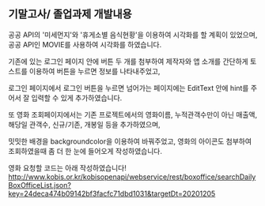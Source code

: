 ## 기말고사/ 졸업과제 개발내용 ##
공공 API의 '미세먼지'와 '휴게소별 음식현황'을 이용하여 시각화를 할 계획이 있었으며, 공공 API인 MOVIE를 사용하여 시각화를 하였습니다.

기존에 있는 로그인 페이지 안에 버튼 두 개를 첨부하여 제작자와 앱 소개를 간단하게 토스트를 이용하여 버튼을 누르면 정보를 나타내주었고,

로그인 페이지에서 로그인 버튼을 누르면 넘어가는 페이지에는 EditText 안에 hint를 주어서 잘 입력할 수 있게 추가하였습니다.

또 영화 조회페이지에서는 기존 프로젝트에서의 영화이름, 누적관객수만이 아닌 매출액, 해당일 관객수, 신규/기존, 개봉일 등을 추가하였으며, 

밋밋한 배경을 backgroundcolor을 이용하여 바꿔주었고, 영화의 아이콘도 첨부하여 조회하였을때 좀 더 한 눈에 들어오게 작성하였습니다.

영화 요청할 코드는 아래 작성하였습니다!
http://www.kobis.or.kr/kobisopenapi/webservice/rest/boxoffice/searchDailyBoxOfficeList.json?key=24deca474b09142bf3facfc71dbd1031&targetDt=20201205 

